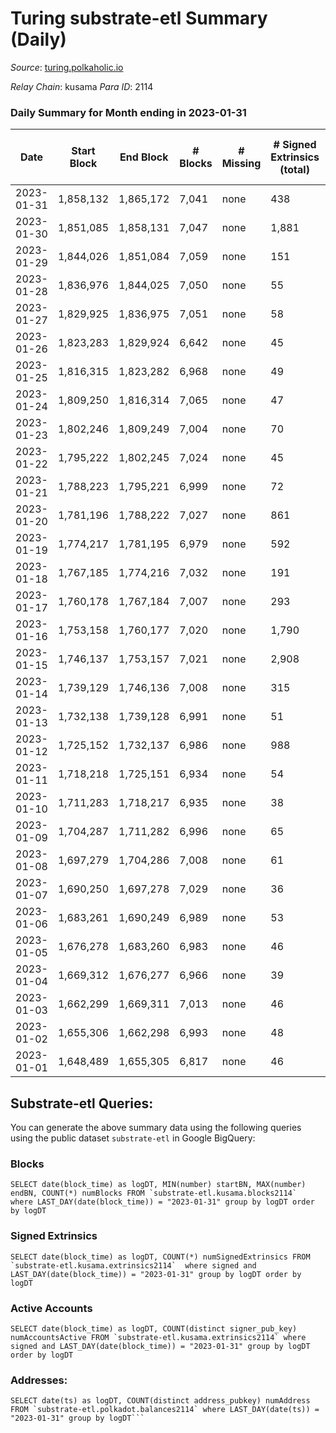 # Turing substrate-etl Summary (Daily)

_Source_: [turing.polkaholic.io](https://turing.polkaholic.io)

*Relay Chain*: kusama
*Para ID*: 2114



### Daily Summary for Month ending in 2023-01-31


| Date | Start Block | End Block | # Blocks | # Missing | # Signed Extrinsics (total) | # Active Accounts | # Addresses with Balances | # Events | # Transfers | # XCM Transfers In | # XCM Transfers Out |
| ---- | ----------- | --------- | -------- | --------- | --------------------------- | ----------------- | ------------------------- | -------- | ----------- | ------------------ | ------------------- |
| 2023-01-31 | 1,858,132 | 1,865,172 | 7,041 | none  | 438 | 387 | 7,476 | 101,158 | 384  | 2  | 6  |
| 2023-01-30 | 1,851,085 | 1,858,131 | 7,047 | none  | 1,881 | 945 | 7,112 | 111,751 | 1,534  | 4  | 7  |
| 2023-01-29 | 1,844,026 | 1,851,084 | 7,059 | none  | 151 | 93 | 5,589 | 98,700 | 90  | 4  | 2  |
| 2023-01-28 | 1,836,976 | 1,844,025 | 7,050 | none  | 55 | 35 | 5,504 | 91,014 | 6  | 2  | 2  |
| 2023-01-27 | 1,829,925 | 1,836,975 | 7,051 | none  | 58 | 47 | 5,504 | 98,062 | 13  |   | 7  |
| 2023-01-26 | 1,823,283 | 1,829,924 | 6,642 | none  | 45 | 37 | 5,504 | 83,297 | 7  |   | 4  |
| 2023-01-25 | 1,816,315 | 1,823,282 | 6,968 | none  | 49 | 38 | 5,503 | 97,814 | 6  |   | 2  |
| 2023-01-24 | 1,809,250 | 1,816,314 | 7,065 | none  | 47 | 42 | 5,502 | 97,949 | 13  |   | 6  |
| 2023-01-23 | 1,802,246 | 1,809,249 | 7,004 | none  | 70 | 46 | 5,501 | 90,903 | 8  |   | 4  |
| 2023-01-22 | 1,795,222 | 1,802,245 | 7,024 | none  | 45 | 43 | 5,501 | 97,666 | 6  |   | 3  |
| 2023-01-21 | 1,788,223 | 1,795,221 | 6,999 | none  | 72 | 48 | 5,501 | 97,681 | 9  |   | 5  |
| 2023-01-20 | 1,781,196 | 1,788,222 | 7,027 | none  | 861 | 856 | 5,501 | 90,785 | 8  |   | 6 ($0.018) |
| 2023-01-19 | 1,774,217 | 1,781,195 | 6,979 | none  | 592 | 316 | 5,502 | 78,564 | 266  | 1  | 4  |
| 2023-01-18 | 1,767,185 | 1,774,216 | 7,032 | none  | 191 | 59 | 5,259 | 73,234 | 153  |   | 7  |
| 2023-01-17 | 1,760,178 | 1,767,184 | 7,007 | none  | 293 | 286 | 5,117 | 67,108 | 4  | 2 ($209.11) | 4  |
| 2023-01-16 | 1,753,158 | 1,760,177 | 7,020 | none  | 1,790 | 1,597 | 5,116 | 69,403 | 256  |   | 5  |
| 2023-01-15 | 1,746,137 | 1,753,157 | 7,021 | none  | 2,908 | 994 | 4,873 | 68,150 | 2,624  |   | 2  |
| 2023-01-14 | 1,739,129 | 1,746,136 | 7,008 | none  | 315 | 58 | 2,644 | 43,874 | 260  |   | 3  |
| 2023-01-13 | 1,732,138 | 1,739,128 | 6,991 | none  | 51 | 46 | 2,394 | 39,472 | 10  |   | 6  |
| 2023-01-12 | 1,725,152 | 1,732,137 | 6,986 | none  | 988 | 56 | 2,392 | 48,672 | 929  |   | 2  |
| 2023-01-11 | 1,718,218 | 1,725,151 | 6,934 | none  | 54 | 42 | 1,722 | 39,279 | 11  |   | 5  |
| 2023-01-10 | 1,711,283 | 1,718,217 | 6,935 | none  | 38 | 35 | 1,722 | 41,439 | 5  |   | 2  |
| 2023-01-09 | 1,704,287 | 1,711,282 | 6,996 | none  | 65 | 46 | 1,722 | 41,736 | 13  |   | 4  |
| 2023-01-08 | 1,697,279 | 1,704,286 | 7,008 | none  | 61 | 52 | 1,721 | 39,480 | 14  |   | 5  |
| 2023-01-07 | 1,690,250 | 1,697,278 | 7,029 | none  | 36 | 32 | 1,719 | 41,495 | 4  |   | 1  |
| 2023-01-06 | 1,683,261 | 1,690,249 | 6,989 | none  | 53 | 41 | 1,718 | 41,499 | 3  |   | 2  |
| 2023-01-05 | 1,676,278 | 1,683,260 | 6,983 | none  | 46 | 42 | 1,717 | 39,180 | 12  |   | 5  |
| 2023-01-04 | 1,669,312 | 1,676,277 | 6,966 | none  | 39 | 37 | 1,717 | 41,301 | 8  |   | 3  |
| 2023-01-03 | 1,662,299 | 1,669,311 | 7,013 | none  | 46 | 35 | 1,717 | 41,480 | 7  |   | 3  |
| 2023-01-02 | 1,655,306 | 1,662,298 | 6,993 | none  | 48 | 39 | 1,717 | 39,133 | 8  |   | 2  |
| 2023-01-01 | 1,648,489 | 1,655,305 | 6,817 | none  | 46 | 39 | 1,716 | 40,548 | 12  |   | 6  |

## Substrate-etl Queries:
You can generate the above summary data using the following queries using the public dataset `substrate-etl` in Google BigQuery:


### Blocks
```
SELECT date(block_time) as logDT, MIN(number) startBN, MAX(number) endBN, COUNT(*) numBlocks FROM `substrate-etl.kusama.blocks2114`  where LAST_DAY(date(block_time)) = "2023-01-31" group by logDT order by logDT
```


### Signed Extrinsics
```
SELECT date(block_time) as logDT, COUNT(*) numSignedExtrinsics FROM `substrate-etl.kusama.extrinsics2114`  where signed and LAST_DAY(date(block_time)) = "2023-01-31" group by logDT order by logDT
```


### Active Accounts
```
SELECT date(block_time) as logDT, COUNT(distinct signer_pub_key) numAccountsActive FROM `substrate-etl.kusama.extrinsics2114` where signed and LAST_DAY(date(block_time)) = "2023-01-31" group by logDT order by logDT
```


### Addresses:
```
SELECT date(ts) as logDT, COUNT(distinct address_pubkey) numAddress FROM `substrate-etl.polkadot.balances2114` where LAST_DAY(date(ts)) = "2023-01-31" group by logDT```

